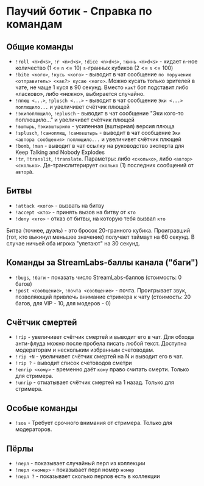 # Паучий ботик - Справка по командам

## Общие команды
* `!roll <n>d<s>`, `!r <n>d<s>`, `!dice <n>d<s>`, `!кинь <n>d<s>` - кидает `n`-ное количество (1 <= `n` <= 10) `s`-гранных кубиков (2 <= `s` <= 100)
* `!bite <кого>`, `!кусь <кого>` - выводит в чат сообщение `по поручению <отправитель> <как?> кусаю <кого>`. Можно кусать только зрителей в чате, не чаще 1 куся в 90 секунд. Вместо `как?` бот подставит либо «ласково», либо «нежно», выбирается случайно. 
* `!плющ <...>`, `!plusch <...>` - выводит в чат сообщение `Эки <...> поплющило...` и увеличивет счётчик плющей
* `!экипоплющило`, `!eplusch` - выводит в чат сообщение "Эки кого-то поплющило..." и увеличивет счётчик плющей
* `!вштырь`, `!экивштырило` - усиленная (вштырная) версия плюща
* `!splusch`, `!самоплющ`, `!самовштырь` - выводит в чат сообщение `Эки <автора сообщения> поплющило...` и увеличивет счётчик плющей
* `!bomb`, `!man` - выводит в чат ссылку на руководство эксперта для Keep Talking and Nobody Explodes
* `!tr`, `!translit`, `!translate`. Параметры: либо `<сколько>`, либо `<автор> <сколько>`. Де-транслитерирует `сколько` (1) последних сообщений от `автор`а. 

## Битвы
* `!attack <кого>` - вызвать <target> нa битву
* `!accept <кто>` - принять вызов на битву от `кто`
* `!deny <кто>` - отказ от битвы, на которую тебя вызвал `кто`

Битва (точнее, дуэль) - это бросок 20-гранного кубика. Проигравший (тот, кто выкинул меньшее значение) получает таймаут на 60 секунд. В случае ничьей оба игрока "улетают" на 30 секунд.

## Команды за StreamLabs-баллы канала ("баги")
* `!bugs`, `!баги` - показать число StreamLabs-баллов (стоимость: 0 багов)
* `!post <сообщение>`, `!почта <сообщение>` - почта. Проигрывает звук, позволяющий привлечь внимание стримера к чату (стоимость: 20 багов, для VIP - 10, для модеров - 0)

## Счётчик смертей
* `!rip` - увеличивет счётчик смертей и выводит его в чат. Для обхода анти-флуда можно после пробела писать любой текст. Доступна модераторам и нескольким избранным счетоводам.
* `!rip +N` - увеличивет счётчик смертей на N и выводит его в чат.
* `!rip ?` - выводит список счетоводов сметри
* `!enrip <кому>` - временно даёт `кому` право считать смерти. Только для стримера.
* `!unrip` - отматывает счётчик смертей на 1 назад. Только для стримера.

## Особые команды
* `!sos` - Требует срочного внимания от стримера. Только для модераторов.

## Пёрлы
* `!перл` - показывает случайный перл из коллекции
* `!перл <номер>` - показывает перл номер `номер`
* `!перл ?` - показывает сколько перлов есть в коллекции
